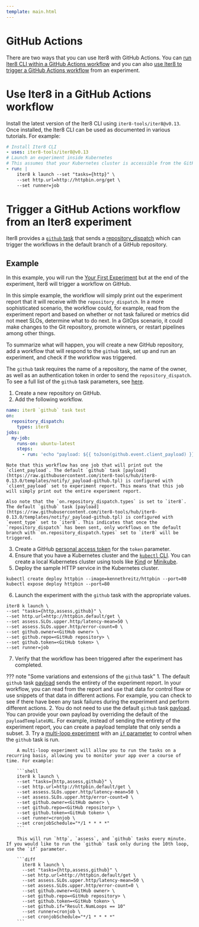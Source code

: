 ```yaml
---
template: main.html
---
```


# GitHub Actions

There are two ways that you can use Iter8 with GitHub Actions. You can [run Iter8 CLI within a GitHub Actions workflow](#use-iter8-in-a-github-actions-workflow) and you can also [use Iter8 to trigger a GitHub Actions workflow](#use-iter8-to-trigger-a-github-actions-workflow) from an experiment.

# Use Iter8 in a GitHub Actions workflow

Install the latest version of the Iter8 CLI using `iter8-tools/iter8@v0.13`. Once installed, the Iter8 CLI can be used as documented in various tutorials. For example:

```yaml linenums="1"
# Install Iter8 CLI
- uses: iter8-tools/iter8@v0.13
# Launch an experiment inside Kubernetes
# This assumes that your Kubernetes cluster is accessible from the GitHub Actions pipeline
- run: |
    iter8 k launch --set "tasks={http}" \
    --set http.url=http://httpbin.org/get \
    --set runner=job
```

# Trigger a GitHub Actions workflow from an Iter8 experiment

Iter8 provides a [`github` task](../../user-guide/tasks/github.md) that sends a [repository_dispatch](https://docs.github.com/en/developers/webhooks-and-events/webhooks/webhook-events-and-payloads#repository_dispatch) which can trigger the workflows in the default branch of a GitHub repository.

## Example

In this example, you will run the [Your First Experiment](../../getting-started/your-first-experiment.md) but at the end of the experiment, Iter8 will trigger a workflow on GitHub.

In this simple example, the workflow will simply print out the experiment report that it will receive with the `repository_dispatch`. In a more sophisticated scenario, the workflow could, for example, read from the experiment report and based on whether or not task failured or metrics did not meet SLOs, determine what to do next. In a GitOps scenario, it could make changes to the Git repository, promote winners, or restart pipelines among other things.

To summarize what will happen, you will create a new GitHub repository, add a workflow that will respond to the `github` task, set up and run an experiment, and check if the workflow was triggered.

The `github` task requires the name of a repository, the name of the owner, as well as an authentication token in order to send the `repository_dispatch`. To see a full list of the `github` task parameters, see [here](../../user-guide/tasks/github.md#parameters).

1. Create a new repository on GitHub.
2. Add the following workflow.
```yaml
name: iter8 `github` task test
on:
  repository_dispatch:
    types: iter8
jobs:
  my-job:
    runs-on: ubuntu-latest
    steps:
      - run: 'echo "payload: ${{ toJson(github.event.client_payload) }}"'
```

    Note that this workflow has one job that will print out the `client_payload`. The default `github` task [payload](https://raw.githubusercontent.com/iter8-tools/hub/iter8-0.13.0/templates/notify/_payload-github.tpl) is configured with `client_payload` set to experiment report. This means that this job will simply print out the entire experiment report.

    Also note that the `on.repository_dispatch.types` is set to `iter8`. The default `github` task [payload](https://raw.githubusercontent.com/iter8-tools/hub/iter8-0.13.0/templates/notify/_payload-github.tpl) is configured with `event_type` set to `iter8`. This indicates that once the `repository_dispatch` has been sent, only workflows on the default branch with `on.repository_dispatch.types` set to `iter8` will be triggered.

3. Create a GitHub [personal access token](https://docs.github.com/en/authentication/keeping-your-account-and-data-secure/creating-a-personal-access-token) for the `token` parameter.
4. Ensure that you have a Kubernetes cluster and the [`kubectl` CLI](https://kubernetes.io/docs/reference/kubectl/). You can create a local Kubernetes cluster using tools like [Kind](https://kind.sigs.k8s.io/) or [Minikube](https://minikube.sigs.k8s.io/docs/).
5. Deploy the sample HTTP service in the Kubernetes cluster.
```shell
kubectl create deploy httpbin --image=kennethreitz/httpbin --port=80
kubectl expose deploy httpbin --port=80
```
6. Launch the experiment with the `github` task with the appropriate values.
```shell
iter8 k launch \
--set "tasks={http,assess,github}" \
--set http.url=http://httpbin.default/get \
--set assess.SLOs.upper.http/latency-mean=50 \
--set assess.SLOs.upper.http/error-count=0 \
--set github.owner=<GitHub owner> \
--set github.repo=<GitHub repository> \
--set github.token=<GitHub token> \
--set runner=job
```
7. Verify that the workflow has been triggered after the experiment has completed.

??? note "Some variations and extensions of the `github` task"
    1. The default `github` task [payload](https://raw.githubusercontent.com/iter8-tools/hub/iter8-0.13.0/templates/notify/_payload-github.tpl) sends the entirety of the experiment report. In your workflow, you can read from the report and use that data for control flow or use snippets of that data in different actions. For example, you can check to see if there have been any task failures during the experiment and perform different actions.
    2. You do not need to use the default `github` task [payload](https://raw.githubusercontent.com/iter8-tools/hub/iter8-0.13.0/templates/notify/_payload-github.tpl). You can provide your own payload by overriding the default of the `payloadTemplateURL`. For example, instead of sending the entirety of the experiment report, you can create a payload template that only sends a subset.
    3. Try a [multi-loop experiment](../../getting-started/concepts.md#runner) with an [`if` parameter](../../user-guide/tasks/github.md#if-parameter) to control when the `github` task is run. 
    
        A multi-loop experiment will allow you to run the tasks on a recurring basis, allowing you to monitor your app over a course of time. For example:

        ```shell
        iter8 k launch \
        --set "tasks={http,assess,github}" \
        --set http.url=http://httpbin.default/get \
        --set assess.SLOs.upper.http/latency-mean=50 \
        --set assess.SLOs.upper.http/error-count=0 \
        --set github.owner=<GitHub owner> \
        --set github.repo=<GitHub repository> \
        --set github.token=<GitHub token> \
        --set runner=cronjob \
        --set cronjobSchedule="*/1 * * * *"
        ```

        This will run `http`, `assess`, and `github` tasks every minute. If you would like to run the `github` task only during the 10th loop, use the `if` parameter.

        ```diff
          iter8 k launch \
          --set "tasks={http,assess,github}" \
          --set http.url=http://httpbin.default/get \
          --set assess.SLOs.upper.http/latency-mean=50 \
          --set assess.SLOs.upper.http/error-count=0 \
          --set github.owner=<GitHub owner> \
          --set github.repo=<GitHub repository> \
          --set github.token=<GitHub token> \
          --set github.if="Result.NumLoops == 10"
          --set runner=cronjob \
          --set cronjobSchedule="*/1 * * * *"
        ```
